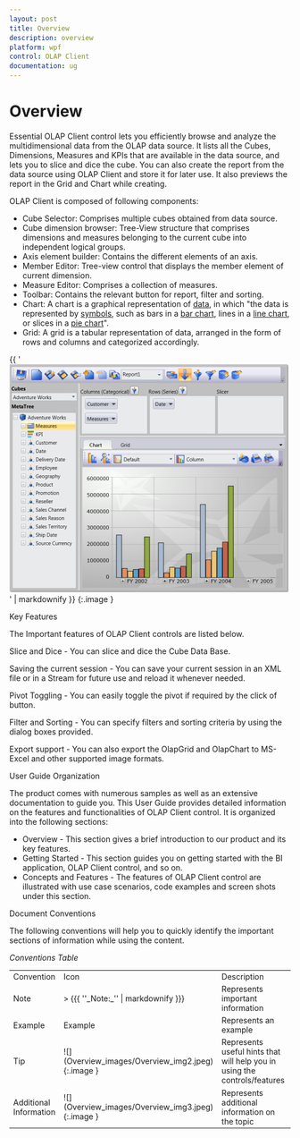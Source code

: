 ```yaml
---
layout: post
title: Overview
description: overview
platform: wpf
control: OLAP Client 
documentation: ug
---
```


# Overview

Essential OLAP Client control lets you efficiently browse and analyze the multidimensional data from the OLAP data source. It lists all the Cubes, Dimensions, Measures and KPIs that are available in the data source, and lets you to slice and dice the cube. You can also create the report from the data source using OLAP Client and store it for later use. It also previews the report in the Grid and Chart while creating.

OLAP Client is composed of following components:

* Cube Selector: Comprises multiple cubes obtained from data source.
* Cube dimension browser: Tree-View structure that comprises dimensions and measures belonging to the current cube into independent logical groups.
* Axis element builder: Contains the different elements of an axis.
* Member Editor: Tree-view control that displays the member element of current dimension.
* Measure Editor: Comprises a collection of measures.
* Toolbar: Contains the relevant button for report, filter and sorting.
* Chart: A chart is a graphical representation of [data](http://en.wikipedia.org/wiki/Data), in which "the data is represented by [symbols](http://en.wikipedia.org/wiki/Symbol), such as bars in a [bar chart](http://en.wikipedia.org/wiki/Bar_chart), lines in a [line chart](http://en.wikipedia.org/wiki/Line_chart), or slices in a [pie chart](http://en.wikipedia.org/wiki/Pie_chart)".
* Grid: A grid is a tabular representation of data, arranged in the form of rows and columns and categorized accordingly.



{{ '![](Overview_images/Overview_img1.png)' | markdownify }}
{:.image }


Key Features

The Important features of OLAP Client controls are listed below.

Slice and Dice  - You can slice and dice the Cube Data Base. 

Saving the current session - You can save your current session in an XML file or in a Stream for future use and reload it whenever needed. 

Pivot Toggling - You can easily toggle the pivot if required by the click of button.

Filter and Sorting - You can specify filters and sorting criteria by using the dialog boxes provided. 

Export support - You can also export the OlapGrid and OlapChart to MS-Excel and other supported image formats.  

User Guide Organization

The product comes with numerous samples as well as an extensive documentation to guide you. This User Guide provides detailed information on the features and functionalities of OLAP Client control. It is organized into the following sections:

* Overview - This section gives a brief introduction to our product and its key features.
* Getting Started - This section guides you on getting started with the BI application, OLAP Client control, and so on.
* Concepts and Features - The features of OLAP Client control are illustrated with use case scenarios, code examples and screen shots under this section.

Document Conventions

The following conventions will help you to quickly identify the important sections of information while using the content.

_Conventions Table_

<table>
<tr>
<td>
Convention</td><td>
Icon</td><td>
Description</td></tr>
<tr>
<td>
Note</td><td>
> {{{ ''_Note:_'' | markdownify }}}</td><td>
Represents important information</td></tr>
<tr>
<td>
Example</td><td>
Example</td><td>
Represents an example</td></tr>
<tr>
<td>
Tip</td><td>
![](Overview_images/Overview_img2.jpeg)
{:.image }
</td><td>
Represents useful hints that will help you in using the controls/features</td></tr>
<tr>
<td>
Additional Information</td><td>
![](Overview_images/Overview_img3.jpeg)
{:.image }
</td><td>
Represents additional information on the topic</td></tr>
</table>


